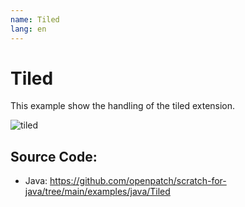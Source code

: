 ```yaml
---
name: Tiled
lang: en
---
```


# Tiled

This example show the handling of the tiled extension.

![tiled](/assets/tiled.gif)

## Source Code:

- Java: https://github.com/openpatch/scratch-for-java/tree/main/examples/java/Tiled

